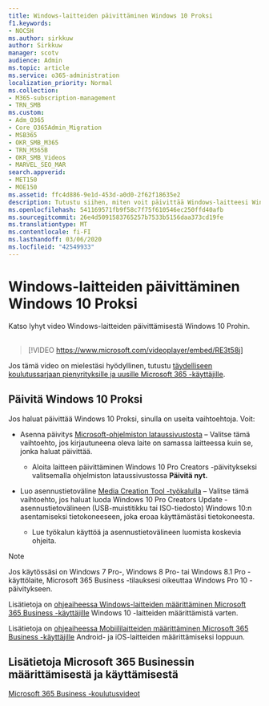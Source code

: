 ```yaml
---
title: Windows-laitteiden päivittäminen Windows 10 Proksi
f1.keywords:
- NOCSH
ms.author: sirkkuw
author: Sirkkuw
manager: scotv
audience: Admin
ms.topic: article
ms.service: o365-administration
localization_priority: Normal
ms.collection:
- M365-subscription-management
- TRN_SMB
ms.custom:
- Adm_O365
- Core_O365Admin_Migration
- MSB365
- OKR_SMB_M365
- TRN_M365B
- OKR_SMB_Videos
- MARVEL_SEO_MAR
search.appverid:
- MET150
- MOE150
ms.assetid: ffc4d886-9e1d-453d-a0d0-2f62f18635e2
description: Tutustu siihen, miten voit päivittää Windows-laitteesi Windows 10 Proksi, jotta voit hyödyntää entistä kehittyneempiä suojaus- ja yritysverkko-ominaisuuksia.
ms.openlocfilehash: 541169571fb9f58c7f75f610546ec250ffd40afb
ms.sourcegitcommit: 26e4d5091583765257b7533b5156daa373cd19fe
ms.translationtype: MT
ms.contentlocale: fi-FI
ms.lasthandoff: 03/06/2020
ms.locfileid: "42549933"
---
```

# <a name="upgrade-windows-devices-to-windows-10-pro"></a>Windows-laitteiden päivittäminen Windows 10 Proksi

Katso lyhyt video Windows-laitteiden päivittämisestä Windows 10 Prohin.<br><br>

> [!VIDEO https://www.microsoft.com/videoplayer/embed/RE3t58j] 

Jos tämä video on mielestäsi hyödyllinen, tutustu [täydelliseen koulutussarjaan pienyrityksille ja uusille Microsoft 365 -käyttäjille](https://support.office.com/article/6ab4bbcd-79cf-4000-a0bd-d42ce4d12816).

## <a name="upgrade-to-windows-10-pro"></a>Päivitä Windows 10 Proksi
  
Jos haluat päivittää Windows 10 Proksi, sinulla on useita vaihtoehtoja. Voit:
    
- Asenna päivitys [Microsoft-ohjelmiston lataussivustosta](https://go.microsoft.com/fwlink/?LinkID=836951 ) &ndash; Valitse tämä vaihtoehto, jos kirjautuneena oleva laite on samassa laitteessa kuin se, jonka haluat päivittää. 

    - Aloita laitteen päivittäminen Windows 10 Pro Creators -päivitykseksi valitsemalla ohjelmiston lataussivustossa **Päivitä nyt.** 
    
- Luo asennustietoväline [Media Creation Tool -työkalulla](https://go.microsoft.com/fwlink/?LinkID=836960) &ndash; Valitse tämä vaihtoehto, jos haluat luoda Windows 10 Pro Creators Update -asennustietovälineen (USB-muistitikku tai ISO-tiedosto) Windows 10:n asentamiseksi tietokoneeseen, joka eroaa käyttämästäsi tietokoneesta.

    - Lue työkalun käyttöä ja asennustietovälineen luomista koskevia ohjeita. 

> [!NOTE]
> Jos käytössäsi on Windows 7 Pro-, Windows 8 Pro- tai Windows 8.1 Pro -käyttölaite, Microsoft 365 Business -tilauksesi oikeuttaa Windows Pro 10 -päivitykseen.
    
Lisätietoja on [ohjeaiheessa Windows-laitteiden määrittäminen Microsoft 365 Business -käyttäjille](set-up-windows-devices.md) Windows 10 -laitteiden määrittämistä varten. 
  
Lisätietoja on [ohjeaiheessa Mobiililaitteiden määrittäminen Microsoft 365 Business -käyttäjille](set-up-mobile-devices.md) Android- ja iOS-laitteiden määrittämiseksi loppuun. 
  
## <a name="for-more-on-setting-up-and-using-microsoft-365-business"></a>Lisätietoja Microsoft 365 Businessin määrittämisestä ja käyttämisestä

[Microsoft 365 Business -koulutusvideot](https://support.office.com/article/6ab4bbcd-79cf-4000-a0bd-d42ce4d12816)
